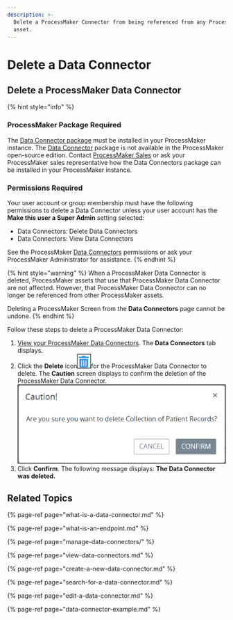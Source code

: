 ```yaml
---
description: >-
  Delete a ProcessMaker Connector from being referenced from any ProcessMaker
  asset.
---
```


# Delete a Data Connector

## Delete a ProcessMaker Data Connector

{% hint style="info" %}
### ProcessMaker Package Required

The [Data Connector package](../../package-development-distribution/package-a-connector/data-connector-package.md) must be installed in your ProcessMaker instance. The [Data Connector](what-is-a-data-connector.md) package is not available in the ProcessMaker open-source edition. Contact [ProcessMaker Sales](https://www.processmaker.com/contact/) or ask your ProcessMaker sales representative how the Data Connectors package can be installed in your ProcessMaker instance.

### Permissions Required

Your user account or group membership must have the following permissions to delete a Data Connector unless your user account has the **Make this user a Super Admin** setting selected:

* Data Connectors: Delete Data Connectors
* Data Connectors: View Data Connectors

See the ProcessMaker [Data Connectors](../../processmaker-administration/permission-descriptions-for-users-and-groups.md#data-connectors) permissions or ask your ProcessMaker Administrator for assistance.
{% endhint %}

{% hint style="warning" %}
When a ProcessMaker Data Connector is deleted, ProcessMaker assets that use that ProcessMaker Data Connector are not affected. However, that ProcessMaker Data Connector can no longer be referenced from other ProcessMaker assets.

Deleting a ProcessMaker Screen from the **Data Connectors** page cannot be undone.
{% endhint %}

Follow these steps to delete a ProcessMaker Data Connector:

1. [View your ProcessMaker Data Connectors](view-data-connectors.md#view-all-scripts). The **Data Connectors** tab displays.
2. Click the **Delete** icon![](../../.gitbook/assets/trash-icon-process-modeler-processes.png)for the ProcessMaker Data Connector to delete. The **Caution** screen displays to confirm the deletion of the ProcessMaker Data Connector. ![](../../.gitbook/assets/caution-delete-data-connector-package.png) 
3. Click **Confirm**. The following message displays: **The Data Connector was deleted.**

## Related Topics

{% page-ref page="what-is-a-data-connector.md" %}

{% page-ref page="what-is-an-endpoint.md" %}

{% page-ref page="manage-data-connectors/" %}

{% page-ref page="view-data-connectors.md" %}

{% page-ref page="create-a-new-data-connector.md" %}

{% page-ref page="search-for-a-data-connector.md" %}

{% page-ref page="edit-a-data-connector.md" %}

{% page-ref page="data-connector-example.md" %}

